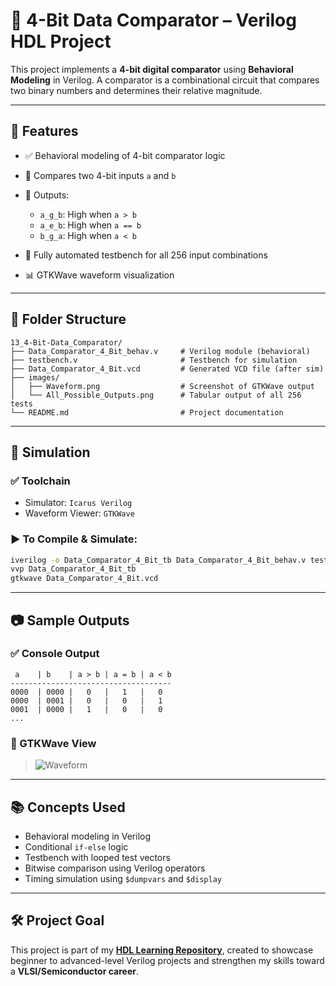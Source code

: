 

# 🔢 4-Bit Data Comparator – Verilog HDL Project

This project implements a **4-bit digital comparator** using **Behavioral Modeling** in Verilog. A comparator is a combinational circuit that compares two binary numbers and determines their relative magnitude.

---

## 📌 Features

* ✅ Behavioral modeling of 4-bit comparator logic
* 🔎 Compares two 4-bit inputs `a` and `b`
* 🧠 Outputs:

  * `a_g_b`: High when `a > b`
  * `a_e_b`: High when `a == b`
  * `b_g_a`: High when `a < b`
* 🧪 Fully automated testbench for all 256 input combinations
* 📊 GTKWave waveform visualization

---

## 📁 Folder Structure

```
13_4-Bit-Data_Comparator/
├── Data_Comparator_4_Bit_behav.v     # Verilog module (behavioral)
├── testbench.v                       # Testbench for simulation
├── Data_Comparator_4_Bit.vcd         # Generated VCD file (after sim)
├── images/
│   ├── Waveform.png                  # Screenshot of GTKWave output
│   └── All_Possible_Outputs.png      # Tabular output of all 256 tests
└── README.md                         # Project documentation
```

---

## 🔧 Simulation

### ✅ Toolchain

* Simulator: `Icarus Verilog`
* Waveform Viewer: `GTKWave`

### ▶️ To Compile & Simulate:

```bash
iverilog -o Data_Comparator_4_Bit_tb Data_Comparator_4_Bit_behav.v testbench.v
vvp Data_Comparator_4_Bit_tb
gtkwave Data_Comparator_4_Bit.vcd
```

---

## 📷 Sample Outputs

### ✅ Console Output

```
 a    | b    | a > b | a = b | a < b
------------------------------------
0000  | 0000 |   0   |   1   |   0
0000  | 0001 |   0   |   0   |   1
0001  | 0000 |   1   |   0   |   0
...
```

### 🌊 GTKWave View

> ![Waveform](images/Waveform.png)

---

## 📚 Concepts Used

* Behavioral modeling in Verilog
* Conditional `if-else` logic
* Testbench with looped test vectors
* Bitwise comparison using Verilog operators
* Timing simulation using `$dumpvars` and `$display`

---

## 🛠️ Project Goal

This project is part of my [**HDL Learning Repository**](https://github.com/CodeCommodoreMEET/hdl-learning), created to showcase beginner to advanced-level Verilog projects and strengthen my skills toward a **VLSI/Semiconductor career**.


